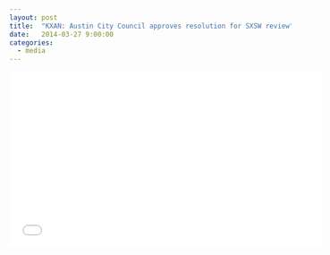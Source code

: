 ```yaml
---
layout: post
title:  "KXAN: Austin City Council approves resolution for SXSW review"
date:   2014-03-27 9:00:00
categories:
  - media
---
```



<div class="ir"><iframe width="560" height="315" src="//www.youtube.com/embed/NITRB6m8YZw" frameborder="0" allowfullscreen></iframe></div>
